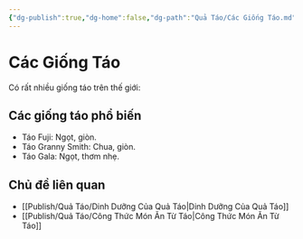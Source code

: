 ```yaml
---
{"dg-publish":true,"dg-home":false,"dg-path":"Quả Táo/Các Giống Táo.md","permalink":"/qua-tao/cac-giong-tao/","dgPassFrontmatter":true,"noteIcon":"","updated":"2025-01-01T22:35:22.202+07:00"}
---
```


# Các Giống Táo
Có rất nhiều giống táo trên thế giới:

## Các giống táo phổ biến
- Táo Fuji: Ngọt, giòn.
- Táo Granny Smith: Chua, giòn.
- Táo Gala: Ngọt, thơm nhẹ.

## Chủ đề liên quan
- [[Publish/Quả Táo/Dinh Dưỡng Của Quả Táo\|Dinh Dưỡng Của Quả Táo]]
- [[Publish/Quả Táo/Công Thức Món Ăn Từ Táo\|Công Thức Món Ăn Từ Táo]]
